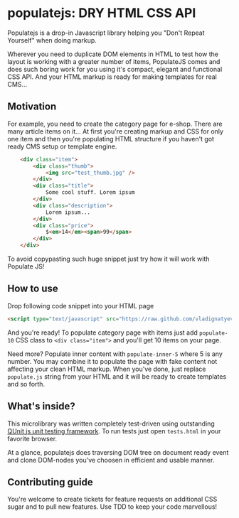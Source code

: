 populatejs: DRY HTML CSS API
============================

Populatejs is a drop-in Javascript library helping you "Don't Repeat Yourself" when doing markup.

Wherever you need to duplicate DOM elements in HTML to test how the layout is working with a greater number of items,
PopulateJS comes and does such boring work for you using it's compact, elegant and functional CSS API.
And your HTML markup is ready for making templates for real CMS...

Motivation
----------
For example, you need to create the category page for e-shop. There are many article items on it...
At first you're creating markup and CSS for only one item and then you're populating HTML structure
if you haven't got ready CMS setup or template engine.
```html
    <div class="item">
        <div class="thumb">
            <img src="test_thumb.jpg" />
        </div>
        <div class="title">
            Some cool stuff. Lorem ipsum
        </div>
        <div class="description">
            Lorem ipsum...
        </div>
        <div class="price">
            $<em>14</em><span>99</span>
        </div>
    </div>
```

To avoid copypasting such huge snippet just try how it will work with Populate JS!

How to use
----------
Drop following code snippet into your HTML page
```html
<script type="text/javascript" src="https://raw.github.com/vladignatyev/populate-js/master/js/populate.js"></script>
```
And you're ready! 
To populate category page with items just add ```populate-10``` CSS class to ```<div class="item">``` and you'll get 10 items on your page.

Need more? Populate inner content with ```populate-inner-5``` where 5 is any number.
You may combine it to populate the page with fake content not affecting your clean HTML markup.
When you've done, just replace ```populate.js``` string from your HTML and it will be ready to create templates and so forth.

What's inside?
-------------
This microlibrary was written completely test-driven using outstanding [QUnit js unit testing framework](http://qunitjs.com/).
To run tests just open ```tests.html``` in your favorite browser.

At a glance, populatejs does traversing DOM tree on document ready event and clone DOM-nodes you've choosen in efficient and usable manner.

Contributing guide
------------------
You're welcome to create tickets for feature requests on additional CSS sugar and to pull new features.
Use TDD to keep your code marvellous! 



